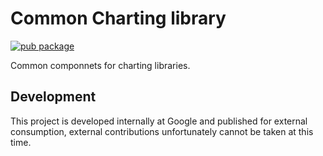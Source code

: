 # Common Charting library

[![pub package](https://img.shields.io/pub/v/charts_common_sa.svg)](https://pub.dartlang.org/packages/charts_common_sa)

Common componnets for charting libraries.

## Development
This project is developed internally at Google and published for external
consumption, external contributions unfortunately cannot be taken at this time.
